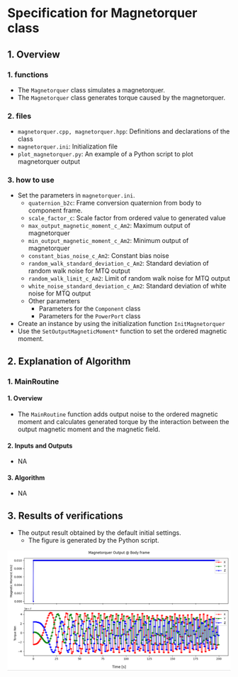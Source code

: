 # Specification for Magnetorquer class

## 1.  Overview
### 1. functions 
- The `Magnetorquer` class simulates a magnetorquer.
- The `Magnetorquer` class generates torque caused by the magnetorquer.

### 2. files
- `magnetorquer.cpp, magnetorquer.hpp`: Definitions and declarations of the class
- `magnetorquer.ini`: Initialization file
- `plot_magnetorquer.py`: An example of a Python script to plot magnetorquer output

### 3. how to use
- Set the parameters in `magnetorquer.ini`.
  - `quaternion_b2c`: Frame conversion quaternion from body to component frame.
  - `scale_factor_c`: Scale factor from ordered value to generated value
  - `max_output_magnetic_moment_c_Am2`: Maximum output of magnetorquer
  - `min_output_magnetic_moment_c_Am2`: Minimum output of magnetorquer
  - `constant_bias_noise_c_Am2`: Constant bias noise
  - `random_walk_standard_deviation_c_Am2`: Standard deviation of random walk noise for MTQ output
  - `random_walk_limit_c_Am2`: Limit of random walk noise for MTQ output
  - `white_noise_standard_deviation_c_Am2`: Standard deviation of white noise for MTQ output
  - Other parameters
    - Parameters for the `Component` class
    - Parameters for the `PowerPort` class
- Create an instance by using the initialization function `InitMagnetorquer`
- Use the `SetOutputMagneticMoment*` function to set the ordered magnetic moment.


## 2. Explanation of Algorithm 

### 1. MainRoutine
#### 1. Overview
- The `MainRoutine` function adds output noise to the ordered magnetic moment and calculates generated torque by the interaction between the output magnetic moment and the magnetic field.

#### 2. Inputs and Outputs
- NA

#### 3. Algorithm
- NA


## 3. Results of verifications
- The output result obtained by the default initial settings.
  - The figure is generated by the Python script.

![](./figs/magnetorquer_output.png)
